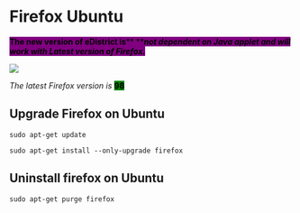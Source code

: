 # Firefox Ubuntu

<mark style="background-color:purple;">**The new version of eDistrict is**</mark><mark style="background-color:purple;">** **</mark>_<mark style="background-color:purple;">**not dependent on Java applet and will work with Latest version of Firefox.**</mark>_

![](../.gitbook/assets/application\_application\_firefox\_browser\_mozzila\_970.png)

_The latest Firefox  version  is_ <mark style="background-color:green;">**98**</mark>

## Upgrade Firefox on Ubuntu

```
sudo apt-get update
```

```
sudo apt-get install --only-upgrade firefox
```

## Uninstall firefox on Ubuntu

```
sudo apt-get purge firefox
```
